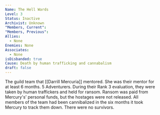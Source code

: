```yaml
---
Name: The Hell Wards
Level: 3
Status: Inactive
Archivist: Unknown
"Members, Current": 
"Members, Previous": 
Allies:
  - None
Enemies: None
Associates:
  - None
isDisbanded: true
Cause: Death by human trafficking and cannabalism
draft: false
---
```

The guild team that [[Darrill Mercuria]] mentored. She was their mentor for at least 6 months. 5 Adventurers. During their Rank 3 evaluation, they were taken by human traffickers and held for ransom. Ransom was paid from Mercury's’ personal funds, but the hostages were not released. All members of the team had been cannibalized in the six months it took Mercury to track them down. There were no survivors.  
